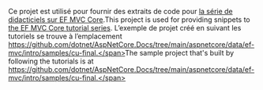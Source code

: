 <span data-ttu-id="3c34e-101">Ce projet est utilisé pour fournir des extraits de code pour [la série de didacticiels sur EF MVC Core](https://docs.microsoft.com/aspnet/core/data/ef-mvc/intro).</span><span class="sxs-lookup"><span data-stu-id="3c34e-101">This project is used for providing snippets to [the EF MVC Core tutorial series](https://docs.microsoft.com/aspnet/core/data/ef-mvc/intro).</span></span> <span data-ttu-id="3c34e-102">L’exemple de projet créé en suivant les tutoriels se trouve à l’emplacement https://github.com/dotnet/AspNetCore.Docs/tree/main/aspnetcore/data/ef-mvc/intro/samples/cu-final.</span><span class="sxs-lookup"><span data-stu-id="3c34e-102">The sample project that's built by following the tutorials is at https://github.com/dotnet/AspNetCore.Docs/tree/main/aspnetcore/data/ef-mvc/intro/samples/cu-final.</span></span>
